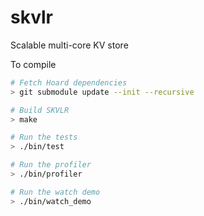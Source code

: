 # skvlr
Scalable multi-core KV store

To compile

```bash
# Fetch Hoard dependencies
> git submodule update --init --recursive

# Build SKVLR
> make

# Run the tests
> ./bin/test

# Run the profiler
> ./bin/profiler

# Run the watch demo
> ./bin/watch_demo
```

